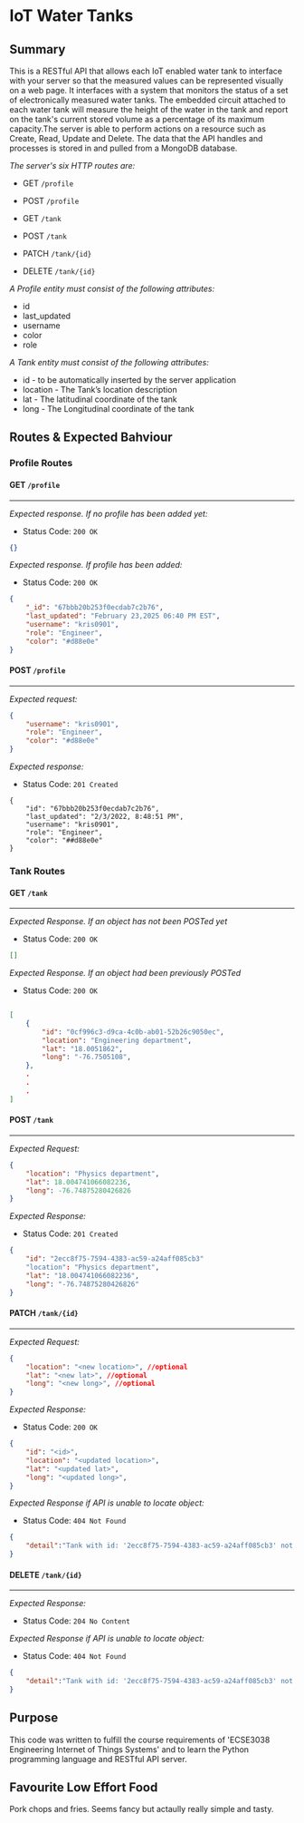 # IoT Water Tanks

## Summary 

This is a RESTful API that allows each IoT enabled water tank to interface with your server so that the measured values can be represented visually on a web page. It interfaces with a system that monitors the status of a set of electronically measured water tanks. The embedded circuit attached to each water tank will measure the height of the water in the tank and report on the tank's current stored volume as a percentage of its maximum capacity.The server is able to perform actions on a resource such as Create, Read, Update and Delete. The data that the API handles and processes is stored in and pulled from a MongoDB database.

*The server's six HTTP routes are:*

- GET `/profile`
- POST `/profile`

- GET `/tank`
- POST `/tank`
- PATCH `/tank/{id}`
- DELETE `/tank/{id}`

*A Profile entity must consist of the following attributes:*

- id
- last_updated
- username
- color
- role

*A Tank entity must consist of the following attributes:*

- id - to be automatically inserted by the server application
- location - The Tank’s location description
- lat - The latitudinal coordinate of the tank
- long - The Longitudinal coordinate of the tank

## Routes & Expected Bahviour 

### Profile Routes

#### **GET `/profile`**
___

*Expected response. If no profile has been added yet:*

- Status Code: `200 OK`

```json
{}
```

*Expected response. If profile has been added:*

- Status Code: `200 OK`

```json
{
    "_id": "67bbb20b253f0ecdab7c2b76",
    "last_updated": "February 23,2025 06:40 PM EST",
    "username": "kris0901",
    "role": "Engineer",
    "color": "#d88e0e"
}
```

#### **POST `/profile`**
___

*Expected request:*
```json
{
    "username": "kris0901",
    "role": "Engineer",
    "color": "#d88e0e"
}
```

*Expected response:*

- Status Code: `201 Created`

```
{
    "id": "67bbb20b253f0ecdab7c2b76",
    "last_updated": "2/3/2022, 8:48:51 PM",
    "username": "kris0901",
    "role": "Engineer",
    "color": "##d88e0e"
}
```

### Tank Routes

#### GET `/tank`
___


*Expected Response. If an object has not been POSTed yet*

- Status Code: `200 OK`

```json
[]
```

*Expected Response.  If an object had been previously POSTed*

- Status Code: `200 OK`

```json

[
    {
        "id": "0cf996c3-d9ca-4c0b-ab01-52b26c9050ec",
        "location": "Engineering department",
        "lat": "18.0051862",
        "long": "-76.7505108",
    },
    .
    .
    .
]

```

#### POST `/tank`
___

*Expected Request:*

```json
{
    "location": "Physics department",
    "lat": 18.004741066082236,
    "long": -76.74875280426826
}

```

*Expected Response:*

- Status Code: `201 Created`

```json
{
    "id": "2ecc8f75-7594-4383-ac59-a24aff085cb3"
    "location": "Physics department",
    "lat": "18.004741066082236",
    "long": "-76.74875280426826"
}

```
#### PATCH `/tank/{id}`
___

*Expected Request:*

```json
{
    "location": "<new location>", //optional
    "lat": "<new lat>", //optional
    "long": "<new long>", //optional
}

```

*Expected Response:*

- Status Code: `200 OK`

```json
{
    "id": "<id>",
    "location": "<updated location>",
    "lat": "<updated lat>",
    "long": "<updated long>",
}

``` 
*Expected Response if API is unable to locate object:*

- Status Code: `404 Not Found`

```json
{
	"detail":"Tank with id: '2ecc8f75-7594-4383-ac59-a24aff085cb3' not found"
}

```

#### DELETE `/tank/{id}`
___

*Expected Response:*

- Status Code: `204 No Content`

*Expected Response if API is unable to locate object:*

- Status Code: `404 Not Found`

```json
{
	"detail":"Tank with id: '2ecc8f75-7594-4383-ac59-a24aff085cb3' not found"
}

```

## Purpose

This code was written to fulfill the course requirements of 'ECSE3038 Engineering Internet of Things Systems' and to
learn the Python programming language and RESTful API server.

## Favourite Low Effort Food

Pork chops and fries. Seems fancy but actaully really simple and tasty. 
